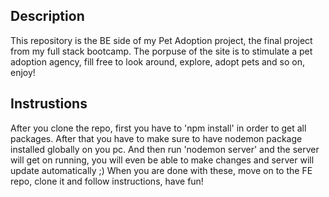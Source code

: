 ## Description

This repository is the BE side of my Pet Adoption project, the final project from my <itc> full stack bootcamp. 
The porpuse of the site is to stimulate a pet adoption agency, fill free to look around, explore, adopt pets and so on, enjoy!

## Instrustions

After you clone the repo, first you have to 'npm install' in order to get all packages.
After that you have to make sure to have nodemon package installed globally on you pc.
And then run 'nodemon server' and the server will get on running, you will even be able to make changes and server will update automatically ;) 
When you are done with these, move on to the FE repo, clone it and follow instructions, have fun!